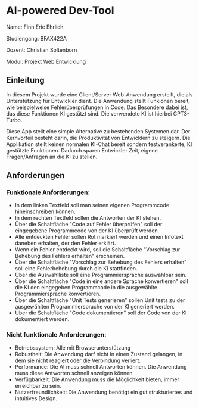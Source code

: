 # AI-powered Dev-Tool
  Name: Finn Eric Ehrlich
  
  Studiengang: BFAX422A

  Dozent: Christian Soltenborn
  
  Modul: Projekt Web Entwicklung

## Einleitung
   In diesem Projekt wurde eine Client/Server Web-Anwendung erstellt, die als Unterstützung für Entwickler dient. Die Anwendung stellt Funkionen bereit, wie beispielweise Fehlerüberprüfungen in Code.
   Das Besondere dabei ist, das diese Funktionen KI gestützt sind. Die verwendete KI ist hierbei GPT3-Turbo.

   Diese App stellt eine simple Alternative zu bestehenden Systemen dar. Der Kernvorteil besteht darin, die Produktivität von Entwicklern zu steigern.
   Die Applikation stellt keinen normalen KI-Chat bereit sondern festverankerte, KI gestützte Funktionen. Dadurch sparen Entwickler Zeit, eigene Fragen/Anfragen an die KI zu stellen.


## Anforderungen

### Funktionale Anforderungen:
- In dem linken Textfeld soll man seinen eigenen Programmcode hineinschreiben können.
- In dem rechten Textfeld sollen die Antworten der KI stehen.
- Über die Schaltfläche "Code auf Fehler überprüfen" soll der eingegebene Programmcode von der KI überprüft werden.
- Alle entdeckten Fehler sollen Rot markiert werden und einen Infotext daneben erhalten, der den Fehler erklärt.
- Wenn ein Fehler entdeckt wird, soll die Schaltfläche "Vorschlag zur Behebung des Fehlers erhalten" erscheinen.
- Über die Schaltfläche "Vorschlag zur Behebung des Fehlers erhalten" soll eine Fehlerbehebung durch die KI stattfinden.
- Über die Auswahlliste soll eine Programmiersprache auswählbar sein.
- Über die Schaltfläche "Code in eine andere Sprache konvertieren" soll die KI den eingegeben Programmcode in die ausgewählte Programmiersprache konvertieren.
- Über die Schaltfläche "Unit Tests generieren" sollen Unit tests zu der ausgewählten Programmiersprache von der KI generiert werden.
- Über die Schaltfläche "Code dokumentieren" soll der Code von der KI dokumentiert werden.

### Nicht funktionale Anforderungen:
- Betriebssystem: Alle mit Browserunterstützung 
- Robustheit: Die Anwendung darf nicht in einen Zustand gelangen, in dem sie nicht reagiert oder die Verbindung verliert.
- Performance: Die AI muss schnell Antworten können. Die Anwendung muss diese Antworten schnell anzeigen können
- Verfügbarkeit: Die Anwendung muss die Möglichkeit bieten, immer erreichbar zu sein.
- Nutzerfreundlichkeit: Die Anwendung benötigt ein gut strukturiertes und intuitives Design.
   
